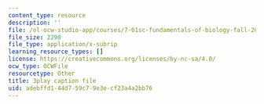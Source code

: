 ```yaml
---
content_type: resource
description: ''
file: /ol-ocw-studio-app/courses/7-01sc-fundamentals-of-biology-fall-2011/adebffd144d759c79e3ecf23a4a2bb76_Rn9zldxtZko.vtt
file_size: 2290
file_type: application/x-subrip
learning_resource_types: []
license: https://creativecommons.org/licenses/by-nc-sa/4.0/
ocw_type: OCWFile
resourcetype: Other
title: 3play caption file
uid: adebffd1-44d7-59c7-9e3e-cf23a4a2bb76
---
```

